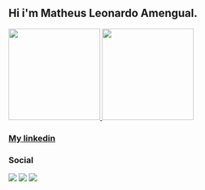 ## Hi i'm Matheus Leonardo Amengual.
 <div>
  <a href="https://github.com/Leonardo-Amengual">
  <img height="180em" src="https://github-readme-stats.vercel.app/api?username=MatheusPMelo&show_icons=true&theme=dark&include_all_commits=true&count_private=true"/>
  <img height="180em" src="https://github-readme-stats.vercel.app/api/top-langs/?username=MatheusPMelo&layout=compact&langs_count=15&theme=dark"/>
 </a>
</div>
 
 ### [My linkedin](https://www.linkedin.com/in/leonardo-amengual-049562205/)
  
  ### Social
 <div>
   <a href="https://instagram.com/leonrdo_amengual" target="_blank"><img src="https://img.icons8.com/fluency/48/000000/instagram-new.png"/></a>
  <a href = "Leonardo.amengual@outlook.com"><img src="https://img.icons8.com/fluency/48/000000/gmail.png"/></a>
  <a href="https://www.linkedin.com/in/leonardo-amengual-049562205/" target="_blank"><img src="https://img.icons8.com/fluency/48/000000/linkedin.png"/></a> 
 </div>
  
 
